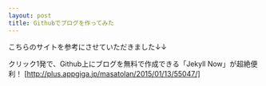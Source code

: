 ```yaml
---
layout: post
title: Githubでブログを作ってみた
---
```


こちらのサイトを参考にさせていただきました↓↓

クリック1発で、Github上にブログを無料で作成できる「Jekyll Now」が超絶便利！ 
[http://plus.appgiga.jp/masatolan/2015/01/13/55047/]


